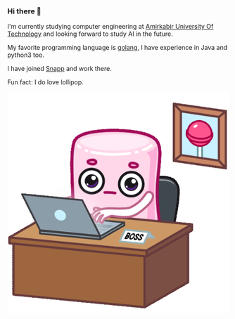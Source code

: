 ### Hi there 👋

I'm currently studying computer engineering at [Amirkabir University Of Technology](https://aut.ac.ir/) and looking forward to study AI in the future.

My favorite programming language is [golang](https://golang.org/), I have experience in Java and python3 too.

I have joined [Snapp](https://snapp.ir/) and work there.

Fun fact: I do love lollipop.

<p align="center">
  <img src="https://raw.githubusercontent.com/elahe-dastan/elahe-dastan/master/PinkMarshmallow-AgAD_wIAArrAlQU.gif"></img>
</p>
